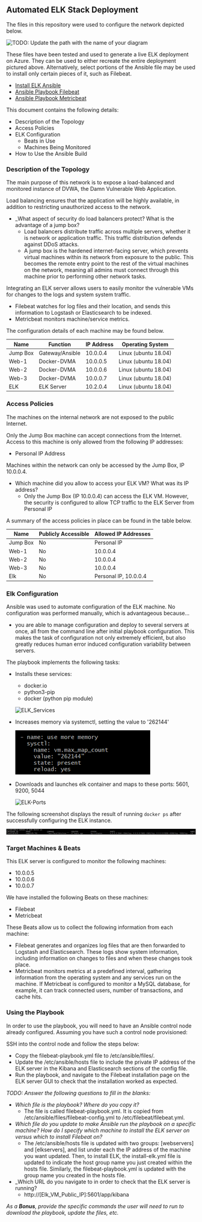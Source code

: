 ## Automated ELK Stack Deployment

The files in this repository were used to configure the network depicted below.

![TODO: Update the path with the name of your diagram](Images/diagram_filename.png)

These files have been tested and used to generate a live ELK deployment on Azure. They can be used to either recreate the entire deployment pictured above. Alternatively, select portions of the Ansible file may be used to install only certain pieces of it, such as Filebeat.

  - [Install ELK Ansible](install-elk.yml)
  - [Ansible Playbook Filebeat](filebeat-playbook.yml)
  - [Ansible Playbook Metricbeat](metricbeat-playbook.yml)

This document contains the following details:
- Description of the Topology
- Access Policies
- ELK Configuration
  - Beats in Use
  - Machines Being Monitored
- How to Use the Ansible Build


### Description of the Topology

The main purpose of this network is to expose a load-balanced and monitored instance of DVWA, the Damn Vulnerable Web Application.

Load balancing ensures that the application will be highly available, in addition to restricting unauthorized access to the network.
- _What aspect of security do load balancers protect? What is the advantage of a jump box?
	* Load balancers distribute traffic across multiple servers, whether it is network or application traffic. This traffic distribution defends against DDoS attacks.
	* A jump box is the hardened internet-facing server, which prevents virtual machines within its network from exposure to the public. This becomes the remote entry point to the rest of the virtual machines on the network, meaning all admins must connect through this machine prior to performing other network tasks. 

Integrating an ELK server allows users to easily monitor the vulnerable VMs for changes to the logs and system system traffic.
- Filebeat watches for log files and their location, and sends this information to Logstash or Elasticsearch to be indexed.
- Metricbeat monitors machine/service metrics.

The configuration details of each machine may be found below.

| Name     | Function | IP Address | Operating System |
|----------|----------|------------|------------------|
| Jump Box | Gateway/Ansible  | 10.0.0.4   | Linux (ubuntu 18.04)           |
| Web-1    | Docker-DVMA  | 10.0.0.5   | Linux (ubuntu 18.04)           |
| Web-2    | Docker-DVMA | 10.0.0.6   | Linux   (ubuntu 18.04)         |
| Web-3    | Docker-DVMA  | 10.0.0.7   | Linux   (ubuntu 18.04)         |
| ELK      |ELK Server    | 10.2.0.4   | Linux   (ubuntu 18.04)         |

### Access Policies

The machines on the internal network are not exposed to the public Internet. 

Only the Jump Box machine can accept connections from the Internet. Access to this machine is only allowed from the following IP addresses:
- Personal IP Address 

Machines within the network can only be accessed by the Jump Box, IP 10.0.0.4.
- Which machine did you allow to access your ELK VM? What was its IP address?
	* Only the Jump Box (IP 10.0.0.4) can access the ELK VM. However, the security is configured to allow TCP traffic to the ELK Server from Personal IP


A summary of the access policies in place can be found in the table below.

| Name     | Publicly Accessible | Allowed IP Addresses |
|----------|---------------------|----------------------|
| Jump Box | No                  | Personal IP          |
| Web-1    | No                  | 10.0.0.4             |
| Web-2    | No                  | 10.0.0.4             |
| Web-3    | No                  | 10.0.0.4             |
| Elk      | No                  | Personal IP, 10.0.0.4|

### Elk Configuration

Ansible was used to automate configuration of the ELK machine. No configuration was performed manually, which is advantageous because...
- you are able to manage configuration and deploy to several servers at once, all from the command line after initial playbook configuration. This makes the task of configuration not only extremely efficient, but also greatly reduces human error induced configuration variability between servers. 

The playbook implements the following tasks:

- Installs these services:
	* docker.io
	* python3-pip
	* docker (python pip module)
	
    ![ELK_Services](Images/ELK-Services.PNG)
- Increases memory via systemctl, setting the value to '262144'
	
    ![systemctl_memory](Images/systemctl_memory.PNG)
- Downloads and launches elk container and maps to these ports: 5601, 9200, 5044 
	
	![ELK-Ports](Images/ELK-Ports.PNG)

The following screenshot displays the result of running `docker ps` after successfully configuring the ELK instance.

![docker ps output](Images/docker_ps_output.PNG)

### Target Machines & Beats
This ELK server is configured to monitor the following machines:
- 10.0.0.5
- 10.0.0.6
- 10.0.0.7

We have installed the following Beats on these machines:
- Filebeat
- Metricbeat

These Beats allow us to collect the following information from each machine:
- Filebeat generates and organizes log files that are then forwarded to Logstash and Elasticsearch. These logs show system information, including information on changes to files and when these changes took place. 
- Metricbeat monitors metrics at a predefined interval, gathering information from the operating system and any services run on the machine. If Metricbeat is configured to monitor a MySQL database, for example, it can track connected users, number of transactions, and cache hits. 

### Using the Playbook
In order to use the playbook, you will need to have an Ansible control node already configured. Assuming you have such a control node provisioned: 

SSH into the control node and follow the steps below:
- Copy the filebeat-playbook.yml file to /etc/ansible/files/.
- Update the /etc/ansible/hosts file to include the private IP address of the ELK server in the Kibana and Elasticsearch sections of the config file. 
- Run the playbook, and navigate to the Filebeat installation page on the ELK server GUI to check that the installation worked as expected.

_TODO: Answer the following questions to fill in the blanks:_
- _Which file is the playbook? Where do you copy it?_
	* The file is called filebeat-playbook.yml. It is copied from /etc/ansible/files/filebeat-config.yml to /etc/filebeat/filebeat.yml.
- _Which file do you update to make Ansible run the playbook on a specific machine? How do I specify which machine to install the ELK server on versus which to install Filebeat on?_
	* The /etc/ansible/hosts file is updated with two groups: [webservers] and [elkservers], and list under each the IP address of the machine you want updated. Then, to install ELK, the install-elk.yml file is updated to indicate the host group name you just created within the hosts file. Similarly, the filebeat-playbook.yml is updated with the group name you created in the hosts file. 
- _Which URL do you navigate to in order to check that the ELK server is running?
	* http://[Elk_VM_Public_IP]:5601/app/kibana

_As a **Bonus**, provide the specific commands the user will need to run to download the playbook, update the files, etc._